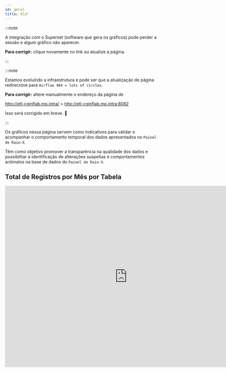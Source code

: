 ```yaml
---
id: geral
title: Olá!
---
```


:::note

A integração com o Superset (software que gera os gráficos) pode perder a
sessão e algum gráfico não aparecer.

**Para corrigir:** clique novamente no link ou atualize a página.

:::

:::note

Estamos evoluíndo a infraestrutura e pode ser que a atualização de página
redirecione para `Airflow 404 = lots of circles`.

**Para corrigir:** altere manualmente o endereço da página de

http://etl-cginflab.mp.intra/ > http://etl-cginflab.mp.intra:8082

Isso será corrigido em breve. 🙏

:::

Os gráficos nessa página servem como indicativos para validar e acompanhar o
comportamento temporal dos dados apresentados no `Painel de Raio-X`.

Têm como objetivo promover a transparência na qualidade dos dados e possibilitar
a identificação de alterações suspeitas e comportamentos anômalos na base de
dados do `Painel de Raio-X`.

## Total de Registros por Mês por Tabela

<iframe
  width="807"
  height="600"
  seamless
  frameBorder="0"
  scrolling="no"
  src="http://etl-cginflab.mp.intra:8088/superset/explore/?form_data=%7B%22queryFields%22%3A%7B%22metrics%22%3A%22metrics%22%2C%22groupby%22%3A%22groupby%22%7D%2C%22datasource%22%3A%221__table%22%2C%22viz_type%22%3A%22line%22%2C%22slice_id%22%3A7%2C%22url_params%22%3A%7B%7D%2C%22time_range_endpoints%22%3A%5B%22inclusive%22%2C%22exclusive%22%5D%2C%22granularity_sqla%22%3A%22tempo_dia_date%22%2C%22time_grain_sqla%22%3A%22P1D%22%2C%22time_range%22%3A%22No+filter%22%2C%22metrics%22%3A%5B%7B%22aggregate%22%3A%22SUM%22%2C%22column%22%3A%7B%22column_name%22%3A%22contagem%22%2C%22description%22%3Anull%2C%22expression%22%3Anull%2C%22filterable%22%3Atrue%2C%22groupby%22%3Atrue%2C%22id%22%3A6%2C%22is_dttm%22%3Afalse%2C%22optionName%22%3A%22_col_contagem%22%2C%22type%22%3A%22INTEGER%22%2C%22verbose_name%22%3Anull%7D%2C%22expressionType%22%3A%22SIMPLE%22%2C%22fromFormData%22%3Afalse%2C%22hasCustomLabel%22%3Afalse%2C%22label%22%3A%22SUM%28contagem%29%22%2C%22optionName%22%3A%22metric_i0uegmk153f_i6losgoi6q9%22%2C%22sqlExpression%22%3Anull%7D%5D%2C%22adhoc_filters%22%3A%5B%7B%22clause%22%3A%22WHERE%22%2C%22comparator%22%3A%22ft_harmonizacao_basica%22%2C%22expressionType%22%3A%22SIMPLE%22%2C%22filterOptionName%22%3A%22filter_2i6h14r53ox_d1hn85lv0h7%22%2C%22fromFormData%22%3Atrue%2C%22isExtra%22%3Afalse%2C%22operator%22%3A%22%21%3D%22%2C%22sqlExpression%22%3Anull%2C%22subject%22%3A%22fct_table%22%7D%5D%2C%22groupby%22%3A%5B%22fct_table%22%5D%2C%22timeseries_limit_metric%22%3Anull%2C%22order_desc%22%3Atrue%2C%22contribution%22%3Afalse%2C%22row_limit%22%3A10000%2C%22color_scheme%22%3A%22lyftColors%22%2C%22label_colors%22%3A%7B%7D%2C%22show_brush%22%3A%22auto%22%2C%22send_time_range%22%3Afalse%2C%22show_legend%22%3Afalse%2C%22rich_tooltip%22%3Atrue%2C%22show_markers%22%3Atrue%2C%22line_interpolation%22%3A%22basis%22%2C%22x_axis_label%22%3A%22%22%2C%22bottom_margin%22%3A%22auto%22%2C%22x_ticks_layout%22%3A%22auto%22%2C%22x_axis_format%22%3A%22smart_date%22%2C%22x_axis_showminmax%22%3Atrue%2C%22y_axis_label%22%3A%22Quantidade+de+Registros%22%2C%22left_margin%22%3A%22auto%22%2C%22y_axis_showminmax%22%3Atrue%2C%22y_log_scale%22%3Afalse%2C%22y_axis_format%22%3A%22SMART_NUMBER%22%2C%22y_axis_bounds%22%3A%5Bnull%2Cnull%5D%2C%22rolling_type%22%3A%22None%22%2C%22comparison_type%22%3A%22values%22%2C%22resample_rule%22%3Anull%2C%22resample_method%22%3Anull%2C%22annotation_layers%22%3A%5B%5D%7D&standalone=true&height=600"
>
</iframe>
